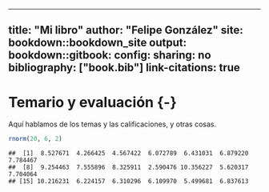 
---
title: "Mi libro"
author: "Felipe González"
site: bookdown::bookdown_site
output:
  bookdown::gitbook: 
    config:
      sharing: no
bibliography: ["book.bib"]
link-citations: true
---

# Temario y evaluación {-}

Aquí hablamos de los temas y las calificaciones, y otras cosas.


```r
rnorm(20, 6, 2)
```

```
##  [1]  8.527671  4.266425  4.567422  6.072789  6.431031  6.879220  7.784467
##  [8]  9.254463  7.555896  8.325911  2.590476 10.356227  5.620317  7.704064
## [15] 10.216231  6.224157  6.310296  6.109970  5.499681  6.837613
```



